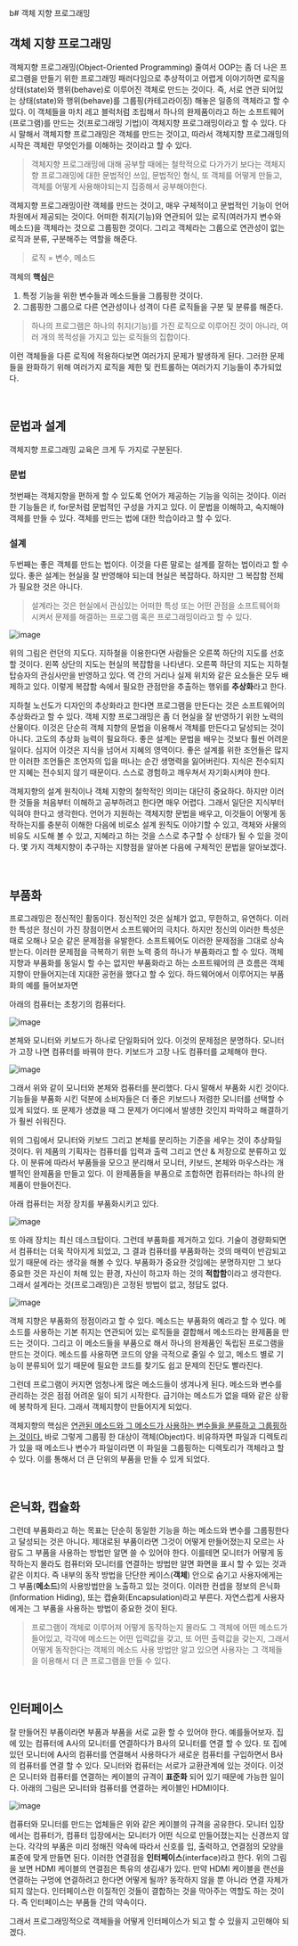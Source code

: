 b# 객체 지향 프로그래밍

## 객체 지향 프로그래밍
객체지향 프로그래밍(Object-Oriented Programming) 줄여서 OOP는 좀 더 나은 프로그램을 만들기 위한 프로그래밍 패러다임으로 추상적이고 어렵게 이야기하면 로직을 상태(state)와 행위(behave)로 이루어진 객체로 만드는 것이다. 즉, 서로 연관 되어있는 상태(state)와 행위(behave)를 그룹핑(카테고라이징) 해놓은 일종의 객체라고 할 수 있다. 이 객체들을 마치 레고 블럭처럼 조립해서 하나의 완제품이라고 하는 소프트웨어(프로그램)를 만드는 것(프로그래밍 기법)이 객체지향 프로그래밍이라고 할 수 있다. 다시 말해서 객체지향 프로그래밍은 객체를 만드는 것이고, 따라서 객체지향 프로그래밍의 시작은 객체란 무엇인가를 이해하는 것이라고 할 수 있다.

> 객체지향 프로그래밍에 대해 공부할 때에는 철학적으로 다가가기 보다는 객체지향 프로그래밍에 대한 문법적인 쓰임, 문법적인 형식, 또 객체를 어떻게 만들고, 객체를 어떻게 사용해야되는지 집중해서 공부해야한다.

객체지향 프로그래밍이란 객체를 만드는 것이고, 매우 구체적이고 문법적인 기능이 언어 차원에서 제공되는 것이다.
어떠한 취지(기능)와 연관되어 있는 로직(여러가지 변수와 메소드)을 객체라는 것으로 그룹핑한 것이다. 그리고 객체라는 그룹으로 연관성이 없는 로직과 분류, 구분해주는 역할을 해준다.

> 로직 = 변수, 메소드

객체의 **핵심**은 
1. 특정 기능을 위한 변수들과 메소드들을 그룹핑한 것이다.
2. 그룹핑한 그룹으로 다른 연관성이나 성격이 다른 로직들을 구분 및 분류를 해준다.

> 하나의 프로그램은 하나의 취지(기능)를 가진 로직으로 이루어진 것이 아니라, 여러 개의 목적성을 가지고 있는 로직들의 집합이다.

이런 객체들을 다른 로직에 적용하다보면 여러가지 문제가 발생하게 된다.
그러한 문제들을 완화하기 위해 여러가지 로직을 제한 및 컨트롤하는 여러가지 기능들이 추가되었다.

</br>

## 문법과 설계
객체지향 프로그래밍 교육은 크게 두 가지로 구분된다.

### 문법
첫번째는 객체지향을 편하게 할 수 있도록 언어가 제공하는 기능을 익히는 것이다. 이러한 기능들은 if, for문처럼 문법적인 구성을 가지고 있다. 이 문법을 이해하고, 숙지해야 객체를 만들 수 있다. 객체를 만드는 법에 대한 학습이라고 할 수 있다.

### 설계
두번째는 좋은 객체를 만드는 법이다. 이것을 다른 말로는 설계를 잘하는 법이라고 할 수 있다. 좋은 설계는 현실을 잘 반영해야 되는데 현실은 복잡하다. 하지만 그 복잡함 전체가 필요한 것은 아니다.

> 설계라는 것은 현실에서 관심있는 어떠한 특성 또는 어떤 관점을 소프트웨어화 시켜서 문제를 해결하는 프로그램 혹은 프로그래밍이라고 할 수 있다.

![image](https://s3.ap-northeast-2.amazonaws.com/opentutorials-user-file/module/516/1854.gif)

위의 그림은 런던의 지도다. 지하철을 이용한다면 사람들은 오른쪽 하단의 지도를 선호할 것이다. 왼쪽 상단의 지도는 현실의 복잡함을 나타낸다. 오른쪽 하단의 지도는 지하철 탑승자의 관심사만을 반영하고 있다. 역 간의 거리나 실제 위치와 같은 요소들은 모두 배제하고 있다. 이렇게 복잡함 속에서 필요한 관점만을 추출하는 행위를 **추상화**라고 한다.

지하철 노선도가 디자인의 추상화라고 한다면 프로그램을 만든다는 것은 소프트웨어의 추상화라고 할 수 있다. 객체 지향 프로그래밍은 좀 더 현실을 잘 반영하기 위한 노력의 산물이다. 이것은 단순히 객체 지향의 문법을 이용해서 객체를 만든다고 달성되는 것이 아니다. 고도의 추상화 능력이 필요하다. 좋은 설계는 문법을 배우는 것보다 훨씬 어려운 일이다. 심지어 이것은 지식을 넘어서 지혜의 영역이다. 좋은 설계를 위한 조언들은 많지만 이러한 조언들은 조언자의 입을 떠나는 순간 생명력을 잃어버린다. 지식은 전수되지만 지혜는 전수되지 않기 때문이다. 스스로 경험하고 깨우쳐서 자기화시켜야 한다.

객체지향의 설계 원칙이나 객체 지향의 철학적인 의미는 대단히 중요하다. 하지만 이러한 것들을 처음부터 이해하고 공부하려고 한다면 매우 어렵다. 그래서 일단은 지식부터 익혀야 한다고 생각한다. 언어가 지원하는 객체지향 문법을 배우고, 이것들이 어떻게 동작하는지를 충분히 이해한 다음에 비로소 설계 원칙도 이야기할 수 있고, 객체와 사물의 비유도 시도해 볼 수 있고, 지혜라고 하는 것을 스스로 추구할 수 상태가 될 수 있을 것이다. 몇 가지 객체지향이 추구하는 지향점을 알아본 다음에 구체적인 문법을 알아보겠다.

</br>

## 부품화
프로그래밍은 정신적인 활동이다. 정신적인 것은 실체가 없고, 무한하고, 유연하다. 이러한 특성은 정신이 가진 장점이면서  소프트웨어의 극치다. 하지만 정신의 이러한 특성은 때로 오해나 모순 같은 문제점을 유발한다. 소프트웨어도 이러한 문제점을 그대로 상속받는다. 이러한 문제점을 극복하기 위한 노력 중의 하나가 부품화라고 할 수 있다. 객체 지향과 부품화를 동일시 할 수는 없지만 부품화라고 하는 소프트웨어의 큰 흐름은 객체 지향이 만들어지는데 지대한 공헌을 했다고 할 수 있다. 하드웨어에서 이루어지는 부품화의 예를 들어보자면

아래의 컴퓨터는 초창기의 컴퓨터다.

![image](https://s3.ap-northeast-2.amazonaws.com/opentutorials-user-file/module/516/1857.gif)

본체와 모니터와 키보드가 하나로 단일화되어 있다. 이것의 문제점은 분명하다. 모니터가 고장 나면 컴퓨터를 바꿔야 한다. 키보드가 고장 나도 컴퓨터를 교체해야 한다.

![image](https://s3.ap-northeast-2.amazonaws.com/opentutorials-user-file/module/516/1856.gif)

그래서 위와 같이 모니터와 본체와 컴퓨터를 분리했다. 다시 말해서 부품화 시킨 것이다. 기능들을 부품화 시킨 덕분에 소비자들은 더 좋은 키보드나 저렴한 모니터를 선택할 수 있게 되었다. 또 문제가 생겼을 때 그 문제가 어디에서 발생한 것인지 파악하고 해결하기가 훨씬 쉬워진다.

위의 그림에서 모니터와 키보드 그리고 본체를 분리하는 기준을 세우는 것이 추상화일 것이다. 위 제품의 기획자는 컴퓨터를 입력과 출력 그리고 연산 & 저장으로 분류하고 있다. 이 분류에 따라서 부품들을 모으고 분리해서 모니터, 키보드, 본체와 마우스라는 개별적인 완제품을 만들고 있다. 이 완제품들을 부품으로 조합하면 컴퓨터라는 하나의 완제품이 만들어진다.

아래 컴퓨터는 저장 장치를 부품화시키고 있다.

![image](https://s3.ap-northeast-2.amazonaws.com/opentutorials-user-file/module/516/1858.gif)

또 아래 장치는 최신 데스크탑이다. 그런데 부품화를 제거하고 있다. 기술이 경량화되면서 컴퓨터는 더욱 작아지게 되었고, 그 결과 컴퓨터를 부품화하는 것의 매력이 반감되고 있기 때문에 라는 생각을 해볼 수 있다. 부품화가 중요한 것임에는 분명하지만 그 보다 중요한 것은 자신이 처해 있는 환경, 자신이 하고자 하는 것의 **적합함**이라고 생각한다. 그래서 설계라는 것(프로그래밍)은 고정된 방법이 없고, 정답도 없다.

![image](https://s3.ap-northeast-2.amazonaws.com/opentutorials-user-file/module/516/1859.gif)

객체 지향은 부품화의 정점이라고 할 수 있다. 메소드는 부품화의 예라고 할 수 있다. 메소드를 사용하는 기본 취지는 연관되어 있는 로직들을 결합해서 메소드라는 완제품을 만드는 것이다. 그리고 이 메소드들을 부품으로 해서 하나의 완제품인 독립된 프로그램을 만드는 것이다. 메소드를 사용하면 코드의 양을 극적으로 줄일 수 있고, 메소드 별로 기능이 분류되어 있기 때문에 필요한 코드를 찾기도 쉽고 문제의 진단도 빨라진다.

그런데 프로그램이 커지면 엄청나게 많은 메소드들이 생겨나게 된다. 메소드와 변수를 관리하는 것은 점점 어려운 일이 되기 시작한다. 급기야는 메소드가 없을 때와 같은 상황에 봉착하게 된다.
그래서 객체지향이 만들어지게 되었다.

객체지향의 핵심은 <U>연관된 메소드와 그 메소드가 사용하는 변수들을 분류하고 그룹핑하는 것이다.</U> 바로 그렇게 그룹핑 한 대상이 객체(Object)다. 비유하자면 파일과 디렉토리가 있을 때 메소드나 변수가 파일이라면 이 파일을 그룹핑하는 디렉토리가 객체라고 할 수 있다. 이를 통해서 더 큰 단위의 부품을 만들 수 있게 되었다.

</br>

## 은닉화, 캡슐화
그런데 부품화라고 하는 목표는 단순히 동일한 기능을 하는 메소드와 변수를 그룹핑한다고 달성되는 것은 아니다. 제대로된 부품이라면 그것이 어떻게 만들어졌는지 모르는 사람도 그 부품을 사용하는 방법만 알면 쓸 수 있어야 한다. 이를테면 모니터가 어떻게 동작하는지 몰라도 컴퓨터와 모니터를 연결하는 방법만 알면 화면을 표시 할 수 있는 것과 같은 이치다. 즉 내부의 동작 방법을 단단한 케이스(**객체**) 안으로 숨기고 사용자에게는 그 부품(**메소드**)의 사용방법만을 노출하고 있는 것이다. 이러한 컨셉을 정보의 은닉화(Information Hiding), 또는 캡슐화(Encapsulation)라고 부른다. 자연스럽게 사용자에게는 그 부품을 사용하는 방법이 중요한 것이 된다.

> 프로그램이 객체로 이루어져 어떻게 동작하는지 몰라도 그 객체에 어떤 메소드가 들어있고, 각각에 메소드는 어떤 입력값을 갖고, 또 어떤 출력값을 갖는지, 그래서 어떻게 동작한다는 객체의 메소드 사용 방법만 알고 있으면 사용자는 그 객체들을 이용해서 더 큰 프로그램을 만들 수 있다.

</br>

## 인터페이스
잘 만들어진 부품이라면 부품과 부품을 서로 교환 할 수 있어야 한다. 예를들어보자. 집에 있는 컴퓨터에 A사의 모니터를 연결하다가 B사의 모니터를 연결 할 수 있다. 또 집에 있던 모니터에 A사의 컴퓨터를 연결해서 사용하다가 새로운 컴퓨터를 구입하면서 B사의 컴퓨터를 연결 할 수 있다. 모니터와 컴퓨터는 서로가 교환관계에 있는 것이다. 이것은 모니터와 컴퓨터를 연결하는 케이블의 규격이 **표준화** 되어 있기 때문에 가능한 일이다. 아래의 그림은 모니터와 컴퓨터를 연결하는 케이블인 HDMI이다.

![image](https://s3.ap-northeast-2.amazonaws.com/opentutorials-user-file/module/516/1860.gif)

컴퓨터와 모니터를 만드는 업체들은 위와 같은 케이블의 규격을 공유한다. 모니터 입장에서는 컴퓨터가, 컴퓨터 입장에서는 모니터가 어떤 식으로 만들어졌는지는 신경쓰지 않는다. 각각의 부품은 미리 정해진 약속에 따라서 신호를 입, 출력하고, 연결점의 모양을 표준에 맞게 만들면 된다. 이러한 연결점을 **인터페이스**(interface)라고 한다. 위의 그림을 보면 HDMI 케이블의 연결점은 특유의 생김새가 있다. 만약 HDMI 케이블을 랜선을 연결하는 구멍에 연결하려고 한다면 어떻게 될까? 동작하지 않을 뿐 아니라 연결 자체가 되지 않는다. 인터페이스란 이질적인 것들이 결합하는 것을 막아주는 역할도 하는 것이다. 즉 인터페이스는 부품들 간의 약속이다.

그래서 프로그래밍적으로 객체들을 어떻게 인터페이스가 되고 할 수 있을지 고민해야 되겠다.